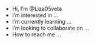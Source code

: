 -  Hi, I’m @Liza05veta
-  I’m interested in ...
-  I’m currently learning ...
-  I’m looking to collaborate on ...
-  How to reach me ...

<!---
Liza05veta/Liza05veta is a ✨ special ✨ repository because its `README.md` (this file) appears on your GitHub profile.
You can click the Preview link to take a look at your changes.
--->
